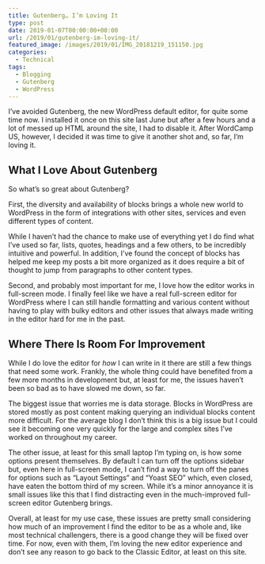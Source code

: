 ```yaml
---
title: Gutenberg… I’m Loving It
type: post
date: 2019-01-07T00:00:00+00:00
url: /2019/01/gutenberg-im-loving-it/
featured_image: /images/2019/01/IMG_20181219_151150.jpg
categories:
  - Technical
tags:
  - Blogging
  - Gutenberg
  - WordPress
---
```


I’ve avoided Gutenberg, the new WordPress default editor, for quite some time now. I installed it once on this site last June but after a few hours and a lot of messed up HTML around the site, I had to disable it. After WordCamp US, however, I decided it was time to give it another shot and, so far, I’m loving it.

## What I Love About Gutenberg

So what’s so great about Gutenberg?

First, the diversity and availability of blocks brings a whole new world to WordPress in the form of integrations with other sites, services and even different types of content.

While I haven’t had the chance to make use of everything yet I do find what I’ve used so far, lists, quotes, headings and a few others, to be incredibly intuitive and powerful. In addition, I’ve found the concept of blocks has helped me keep my posts a bit more organized as it does require a bit of thought to jump from paragraphs to other content types.

Second, and probably most important for me, I love how the editor works in full-screen mode. I finally feel like we have a real full-screen editor for WordPress where I can still handle formatting and various content without having to play with bulky editors and other issues that always made writing in the editor hard for me in the past.

## Where There Is Room For Improvement

While I do love the editor for _how_ I can write in it there are still a few things that need some work. Frankly, the whole thing could have benefited from a few more months in development but, at least for me, the issues haven’t been so bad as to have slowed me down, so far.

The biggest issue that worries me is data storage. Blocks in WordPress are stored mostly as post content making querying an individual blocks content more difficult. For the average blog I don’t think this is a big issue but I could see it becoming one very quickly for the large and complex sites I’ve worked on throughout my career.

The other issue, at least for this small laptop I’m typing on, is how some options present themselves. By default I can turn off the options sidebar but, even here in full-screen mode, I can’t find a way to turn off the panes for options such as “Layout Settings” and “Yoast SEO” which, even closed, have eaten the bottom third of my screen. While it’s a minor annoyance it is small issues like this that I find distracting even in the much-improved full-screen editor Gutenberg brings.

Overall, at least for my use case, these issues are pretty small considering how much of an improvement I find the editor to be as a whole and, like most technical challengers, there is a good change they will be fixed over time. For now, even with them, I’m loving the new editor experience and don’t see any reason to go back to the Classic Editor, at least on this site.